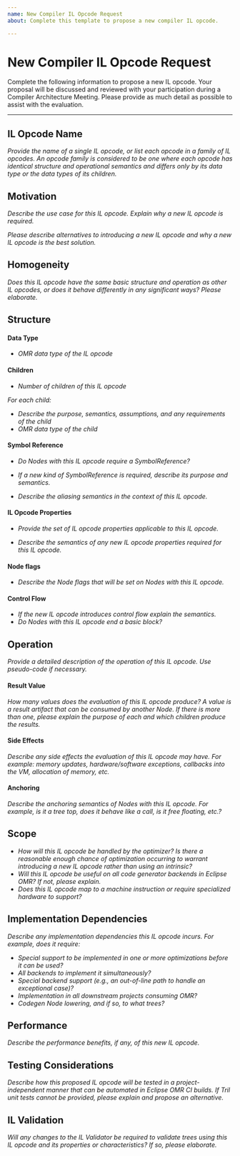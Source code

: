 ```yaml
---
name: New Compiler IL Opcode Request
about: Complete this template to propose a new compiler IL opcode.

---
```


# New Compiler IL Opcode Request

Complete the following information to propose a new IL opcode.  Your proposal will be
discussed and reviewed with your participation during a Compiler Architecture Meeting.
Please provide as much detail as possible to assist with the evaluation.

---

## IL Opcode Name

*Provide the name of a single IL opcode, or list each opcode in a family of IL opcodes.
An opcode family is considered to be one where each opcode has identical structure and
operational semantics and differs only by its data type or the data types of its children.*

## Motivation

*Describe the use case for this IL opcode.  Explain why a new IL opcode is required.*

*Please describe alternatives to introducing a new IL opcode and why a new IL opcode is 
the best solution.*

## Homogeneity

*Does this IL opcode have the same basic structure and operation as other IL opcodes, or
does it behave differently in any significant ways?  Please elaborate.*

## Structure

#### Data Type

* *OMR data type of the IL opcode*

#### Children

* *Number of children of this IL opcode*

*For each child:*
* *Describe the purpose, semantics, assumptions, and any requirements of the child*
* *OMR data type of the child*

#### Symbol Reference

* *Do Nodes with this IL opcode require a SymbolReference?*

* *If a new kind of SymbolReference is required, describe its purpose and semantics.*

* *Describe the aliasing semantics in the context of this IL opcode.*

#### IL Opcode Properties

* *Provide the set of IL opcode properties applicable to this IL opcode.*

* *Describe the semantics of any new IL opcode properties required for this IL opcode.*

#### Node flags

* *Describe the Node flags that will be set on Nodes with this IL opcode.*

#### Control Flow

* *If the new IL opcode introduces control flow explain the semantics.*
* *Do Nodes with this IL opcode end a basic block?*

## Operation

*Provide a detailed description of the operation of this IL opcode.  Use pseudo-code if necessary.*

#### Result Value

*How many values does the evaluation of this IL opcode produce?  A value is a result artifact
that can be consumed by another Node.  If there is more than one, please explain the purpose
of each and which children produce the results.*

#### Side Effects

*Describe any side effects the evaluation of this IL opcode may have.  For example: memory
updates, hardware/software exceptions, callbacks into the VM, allocation of memory, etc.*
 
#### Anchoring

*Describe the anchoring semantics of Nodes with this IL opcode.  For example, is it a 
tree top, does it behave like a call, is it free floating, etc.?*

## Scope

* *How will this IL opcode be handled by the optimizer?  Is there a reasonable enough chance of
optimization occurring to warrant introducing a new IL opcode rather than using an intrinsic?*
* *Will this IL opcode be useful on all code generator backends in Eclipse OMR?  If not, please
explain.*
* *Does this IL opcode map to a machine instruction or require specialized hardware to support?*

## Implementation Dependencies

*Describe any implementation dependencies this IL opcode incurs.  For example, does it require:*

* *Special support to be implemented in one or more optimizations before it can be used?*
* *All backends to implement it simultaneously?*
* *Special backend support (e.g., an out-of-line path to handle an exceptional case)?*
* *Implementation in all downstream projects consuming OMR?*
* *Codegen Node lowering, and if so, to what trees?*

## Performance

*Describe the performance benefits, if any, of this new IL opcode.*

## Testing Considerations

*Describe how this proposed IL opcode will be tested in a project-independent manner that can
be automated in Eclipse OMR CI builds.  If Tril unit tests cannot be provided, please explain
and propose an alternative.*

## IL Validation

*Will any changes to the IL Validator be required to validate trees using this IL opcode and
its properties or characteristics?  If so, please elaborate.*
